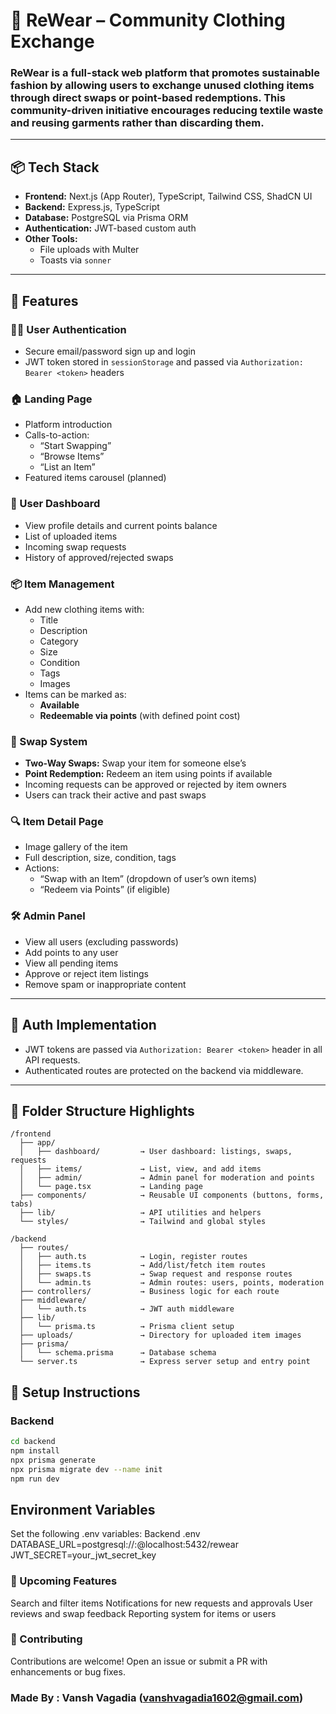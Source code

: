 # 👕 ReWear – Community Clothing Exchange

### **ReWear** is a full-stack web platform that promotes sustainable fashion by allowing users to exchange unused clothing items through **direct swaps** or **point-based redemptions**. This community-driven initiative encourages reducing textile waste and reusing garments rather than discarding them.
---

## 📦 Tech Stack

- **Frontend:** Next.js (App Router), TypeScript, Tailwind CSS, ShadCN UI
- **Backend:** Express.js, TypeScript
- **Database:** PostgreSQL via Prisma ORM
- **Authentication:** JWT-based custom auth
- **Other Tools:** 
  - File uploads with Multer
  - Toasts via `sonner`
---

## 🚀 Features

### 🧑‍💻 User Authentication
- Secure email/password sign up and login
- JWT token stored in `sessionStorage` and passed via `Authorization: Bearer <token>` headers

### 🏠 Landing Page
- Platform introduction
- Calls-to-action:
  - “Start Swapping”
  - “Browse Items”
  - “List an Item”
- Featured items carousel (planned)

### 🧑 User Dashboard
- View profile details and current points balance
- List of uploaded items
- Incoming swap requests
- History of approved/rejected swaps

### 📦 Item Management
- Add new clothing items with:
  - Title
  - Description
  - Category
  - Size
  - Condition
  - Tags
  - Images
- Items can be marked as:
  - **Available**
  - **Redeemable via points** (with defined point cost)

### 🔁 Swap System
- **Two-Way Swaps:** Swap your item for someone else’s
- **Point Redemption:** Redeem an item using points if available
- Incoming requests can be approved or rejected by item owners
- Users can track their active and past swaps

### 🔍 Item Detail Page
- Image gallery of the item
- Full description, size, condition, tags
- Actions:
  - “Swap with an Item” (dropdown of user’s own items)
  - “Redeem via Points” (if eligible)

### 🛠 Admin Panel
- View all users (excluding passwords)
- Add points to any user
- View all pending items
- Approve or reject item listings
- Remove spam or inappropriate content

---

## 🔐 Auth Implementation

- JWT tokens are passed via `Authorization: Bearer <token>` header in all API requests.
- Authenticated routes are protected on the backend via middleware.

---

## 📁 Folder Structure Highlights
```plaintext
/frontend
  ├── app/
  │   ├── dashboard/         → User dashboard: listings, swaps, requests
  │   ├── items/             → List, view, and add items
  │   ├── admin/             → Admin panel for moderation and points
  │   └── page.tsx           → Landing page
  ├── components/            → Reusable UI components (buttons, forms, tabs)
  ├── lib/                   → API utilities and helpers
  └── styles/                → Tailwind and global styles

/backend
  ├── routes/
  │   ├── auth.ts            → Login, register routes
  │   ├── items.ts           → Add/list/fetch item routes
  │   ├── swaps.ts           → Swap request and response routes
  │   └── admin.ts           → Admin routes: users, points, moderation
  ├── controllers/           → Business logic for each route
  ├── middleware/
  │   └── auth.ts            → JWT auth middleware
  ├── lib/
  │   └── prisma.ts          → Prisma client setup
  ├── uploads/               → Directory for uploaded item images
  ├── prisma/
  │   └── schema.prisma      → Database schema
  └── server.ts              → Express server setup and entry point

```

## 🧪 Setup Instructions

### Backend

```bash
cd backend
npm install
npx prisma generate
npx prisma migrate dev --name init
npm run dev

```

## Environment Variables

Set the following .env variables:
Backend .env
DATABASE_URL=postgresql://<username>:<password>@localhost:5432/rewear
JWT_SECRET=your_jwt_secret_key


### 📌 Upcoming Features
Search and filter items
Notifications for new requests and approvals
User reviews and swap feedback
Reporting system for items or users

### 🤝 Contributing
Contributions are welcome! Open an issue or submit a PR with enhancements or bug fixes.


### Made By : Vansh Vagadia (vanshvagadia1602@gmail.com)

